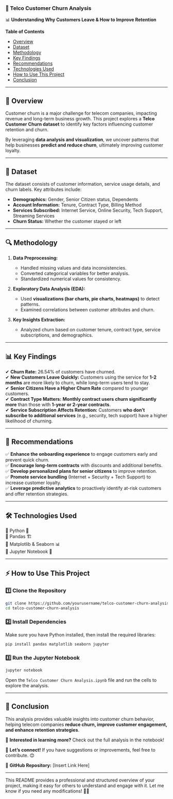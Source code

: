 ### **📌 Telco Customer Churn Analysis**  

📊 **Understanding Why Customers Leave & How to Improve Retention**  

**Table of Contents**  
- [Overview](#overview)  
- [Dataset](#dataset)  
- [Methodology](#methodology)  
- [Key Findings](#key-findings)  
- [Recommendations](#recommendations)  
- [Technologies Used](#technologies-used)  
- [How to Use This Project](#how-to-use-this-project)  
- [Conclusion](#conclusion)  

---


## **📌 Overview**  
Customer churn is a major challenge for telecom companies, impacting revenue and long-term business growth. This project explores a **Telco Customer Churn dataset** to identify key factors influencing customer retention and churn.  

By leveraging **data analysis and visualization**, we uncover patterns that help businesses **predict and reduce churn**, ultimately improving customer loyalty.  

---

## **📂 Dataset**  
The dataset consists of customer information, service usage details, and churn labels. Key attributes include:  
- **Demographics:** Gender, Senior Citizen status, Dependents  
- **Account Information:** Tenure, Contract Type, Billing Method  
- **Services Subscribed:** Internet Service, Online Security, Tech Support, Streaming Services  
- **Churn Status:** Whether the customer stayed or left  

---

## **🔍 Methodology**  
1. **Data Preprocessing:**  
   - Handled missing values and data inconsistencies.  
   - Converted categorical variables for better analysis.  
   - Standardized numerical values for consistency.  

2. **Exploratory Data Analysis (EDA):**  
   - Used **visualizations (bar charts, pie charts, heatmaps)** to detect patterns.  
   - Examined correlations between customer attributes and churn.  

3. **Key Insights Extraction:**  
   - Analyzed churn based on customer tenure, contract type, service subscriptions, and demographics.  

---

## **📊 Key Findings**  
✔ **Churn Rate:** 26.54% of customers have churned.  
✔ **New Customers Leave Quickly:** Customers using the service for **1-2 months** are more likely to churn, while long-term users tend to stay.  
✔ **Senior Citizens Have a Higher Churn Rate** compared to younger customers.  
✔ **Contract Type Matters:** **Monthly contract users churn significantly more** than those with **1-year or 2-year contracts**.  
✔ **Service Subscription Affects Retention:** Customers **who don’t subscribe to additional services** (e.g., security, tech support) have a higher likelihood of churning.  

---

## **📢 Recommendations**  
✅ **Enhance the onboarding experience** to engage customers early and prevent quick churn.  
✅ **Encourage long-term contracts** with discounts and additional benefits.  
✅ **Develop personalized plans for senior citizens** to improve retention.  
✅ **Promote service bundling** (Internet + Security + Tech Support) to increase customer loyalty.  
✅ **Leverage predictive analytics** to proactively identify at-risk customers and offer retention strategies.  

---

## **🛠️ Technologies Used**  
🔹 Python 🐍  
🔹 Pandas 🏗️  
🔹 Matplotlib & Seaborn 📊  
🔹 Jupyter Notebook 📒  

---

## **⚡ How to Use This Project**  
### **1️⃣ Clone the Repository**  
```bash
git clone https://github.com/yourusername/telco-customer-churn-analysis.git
cd telco-customer-churn-analysis
```

### **2️⃣ Install Dependencies**  
Make sure you have Python installed, then install the required libraries:  
```bash
pip install pandas matplotlib seaborn jupyter
```

### **3️⃣ Run the Jupyter Notebook**  
```bash
jupyter notebook
```
Open the `Telco Customer Churn Analysis.ipynb` file and run the cells to explore the analysis.  

---

## **🎯 Conclusion**  
This analysis provides valuable insights into customer churn behavior, helping telecom companies **reduce churn, improve customer engagement, and enhance retention strategies**.  

📢 **Interested in learning more?** Check out the full analysis in the notebook!  

📌 **Let’s connect!** If you have suggestions or improvements, feel free to contribute. 😊  

🔗 **GitHub Repository:** [Insert Link Here]  

---

This README provides a professional and structured overview of your project, making it easy for others to understand and engage with it. Let me know if you need any modifications! 🚀😊
